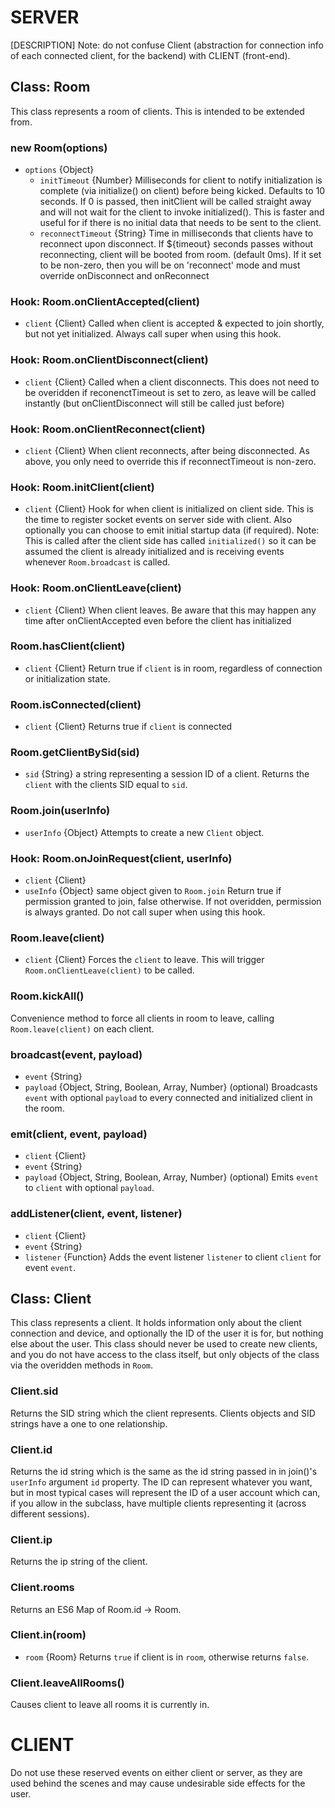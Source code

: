 # SERVER
[DESCRIPTION]
Note: do not confuse Client (abstraction for connection info of each connected client, for the backend) with CLIENT (front-end).

## Class: Room

This class represents a room of clients. This is intended to be extended from.

### new Room(options)
- `options` {Object}
  - `initTimeout` {Number} Milliseconds for client to notify initialization is complete (via initialize() on client) before being kicked. Defaults to 10 seconds. If 0 is passed, then initClient will be called straight away and will not wait for the client to invoke initialized(). This is faster and useful for if there is no initial data that needs to be sent to the client.
  - `reconnectTimeout` {String} Time in milliseconds that clients have to reconnect upon disconnect. If ${timeout} seconds passes without reconnecting, client will be booted from room. (default 0ms). If it set to be non-zero, then you will be on 'reconnect' mode and must override onDisconnect and onReconnect

### Hook: Room.onClientAccepted(client) 
- `client` {Client}
Called when client is accepted & expected to join shortly, but not yet initialized. Always call super when using this hook.

### Hook: Room.onClientDisconnect(client)
- `client` {Client}
Called when a client disconnects. This does not need to be overidden if reconenctTimeout is set to zero, as leave will be called instantly (but onClientDisconnect will still be called just before)

### Hook: Room.onClientReconnect(client)
- `client` {Client}
When client reconnects, after being disconnected. As above, you only need to override this if reconnectTimeout is non-zero.

### Hook: Room.initClient(client)
- `client` {Client}
Hook for when client is initialized on client side. This is the time to register socket events on server side with client. Also optionally you can choose to emit initial startup data (if required). Note: This is called after the client side has called `initialized()` so it can be assumed the client is already initialized and is receiving events whenever `Room.broadcast` is called.

### Hook: Room.onClientLeave(client)
- `client` {Client}
When client leaves. Be aware that this may happen any time after onClientAccepted even before the client has initialized

### Room.hasClient(client)
- `client` {Client}
Return true if `client` is in room, regardless of connection or initialization state.

### Room.isConnected(client)
- `client` {Client}
Returns true if `client` is connected

### Room.getClientBySid(sid)
- `sid` {String} a string representing a session ID of a client.
Returns the `client` with the clients SID equal to `sid`.

### Room.join(userInfo)
- `userInfo` {Object}
Attempts to create a new `Client` object.

### Hook: Room.onJoinRequest(client, userInfo)
- `client` {Client}
- `useInfo` {Object} same object given to `Room.join`
Return true if permission granted to join, false otherwise. If not overidden, permission is always granted. Do not call super when using this hook.

### Room.leave(client)
- `client` {Client}
Forces the `client` to leave. This will trigger `Room.onClientLeave(client)` to be called.

### Room.kickAll()
Convenience method to force all clients in room to leave, calling `Room.leave(client)` on each client.

### broadcast(event, payload)
- `event` {String}
- `payload` {Object, String, Boolean, Array, Number} (optional)
Broadcasts `event` with optional `payload` to every connected and initialized client in the room.

### emit(client, event, payload)
- `client` {Client}
- `event` {String}
- `payload` {Object, String, Boolean, Array, Number} (optional)
Emits `event` to `client` with optional `payload`.

### addListener(client, event, listener)
- `client` {Client}
- `event` {String}
- `listener` {Function}
Adds the event listener `listener` to client `client` for event `event`.

## Class: Client
This class represents a client. It holds information only about the client connection and device, and optionally the ID of the user it is for, but nothing else about the user. This class should never be used to create new clients, and you do not have access to the class itself, but only objects of the class via the overidden methods in `Room`. 

### Client.sid
Returns the SID string which the client represents. Clients objects and SID strings have a one to one relationship.

### Client.id
Returns the id string which is the same as the id string passed in in join()'s `userInfo` argument `id` property. The ID can represent whatever you want, but in most typical cases will represent the ID of a user account which can, if you allow in the subclass, have multiple clients representing it (across different sessions).

### Client.ip
Returns the ip string of the client.

### Client.rooms
Returns an ES6 Map of Room.id -> Room.

### Client.in(room)
- `room` {Room}
Returns `true` if client is in `room`, otherwise returns `false`.

### Client.leaveAllRooms()
Causes client to leave all rooms it is currently in.


# CLIENT




Do not use these reserved events on either client or server, as they are used behind the scenes and may cause undesirable side effects for the user.
